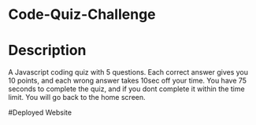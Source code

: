 # Code-Quiz-Challenge

# Description
A Javascript coding quiz with 5 questions. Each correct answer gives you 10 points, and each wrong answer takes 10sec off your time. You have 75 seconds to complete the quiz, and if you dont complete it within the time limit. You will go back to the home screen. 

#Deployed Website
